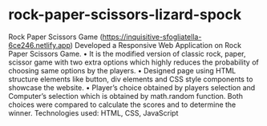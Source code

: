 # rock-paper-scissors-lizard-spock
 Rock Paper Scissors Game (https://inquisitive-sfogliatella-6ce246.netlify.app) 
Developed a Responsive Web Application on Rock Paper Scissors Game. 
•	It is the modified version of classic rock, paper, scissor game with two extra options which highly reduces the probability of choosing same options by the players.
•	Designed page using HTML structure elements like button, div elements and CSS style components to showcase the website.
•	Player’s choice obtained by players selection and Computer’s selection which is obtained by math.random function. Both choices were compared to calculate the scores and to determine the winner.
Technologies used: HTML, CSS, JavaScript


